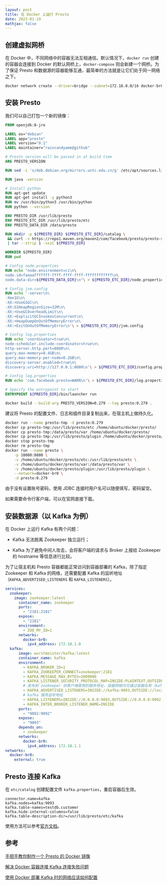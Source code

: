 ```yaml
---
layout: post
title: 在 Docker 上运行 Presto
date: 2023-01-19
mathjax: false
---
```


## 创建虚拟网桥

在 Docker 中，不同网络中的容器无法互相通信。默认情况下，`docker run` 创建的容器会连接到 Docker 的默认网桥上，`docker-compose` 则会新建一个网桥。为了保证 Presto 和数据源的容器能够互通，最简单的方法就是让它们处于同一网络之下。

```bash
docker network create --driver=bridge --subnet=172.18.0.0/16 docker-br0
```

## 安装 Presto

我们可以自己打包一个新的镜像：

```dockerfile Dockerfile
FROM openjdk:8-jre

LABEL os="debian"
LABEL app="presto"
LABEL version="0.1"
LABEL maintainer="raincandyame@github"

# Presto version will be passed in at build time
ARG PRESTO_VERSION

RUN sed -i 's/deb.debian.org/mirrors.ustc.edu.cn/g' /etc/apt/sources.list

RUN java -version

# Install python
RUN apt-get update
RUN apt-get install -y python3
RUN mv /usr/bin/python3 /usr/bin/python
RUN python --version

ENV PRESTO_DIR /usr/lib/presto
ENV PRESTO_ETC_DIR /usr/lib/presto/etc
ENV PRESTO_DATA_DIR /data/presto

RUN mkdir -p ${PRESTO_DIR} ${PRESTO_ETC_DIR}/catalog \
 && curl -s https://repo1.maven.org/maven2/com/facebook/presto/presto-server/${PRESTO_VERSION}/presto-server-${PRESTO_VERSION}.tar.gz \
 | tar --strip 1 -vxzC ${PRESTO_DIR}

WORKDIR ${PRESTO_DIR}
RUN pwd

# Config node.properties
RUN echo "node.environment=ci\n\
node.id=faaaafffffff-ffff-ffff-ffff-ffffffffffff\n\
node.data-dir=${PRESTO_DATA_DIR}\n"\ > ${PRESTO_ETC_DIR}/node.properties

# Config jvm.config
RUN echo '-server\n\
-Xmx1G\n\
-XX:+UseG1GC\n\
-XX:G1HeapRegionSize=32M\n\
-XX:+UseGCOverheadLimit\n\
-XX:+ExplicitGCInvokesConcurrent\n\
-XX:+HeapDumpOnOutOfMemoryError\n\
-XX:+ExitOnOutOfMemoryError\n'\ > ${PRESTO_ETC_DIR}/jvm.config

# Config log.properties
RUN echo 'coordinator=true\n\
node-scheduler.include-coordinator=true\n\
http-server.http.port=8080\n\
query.max-memory=0.4GB\n\
query.max-memory-per-node=0.2GB\n\
discovery-server.enabled=true\n\
discovery.uri=http://127.0.0.1:8080\n'\ > ${PRESTO_ETC_DIR}/config.properties

# Config log.properties
RUN echo 'com.facebook.presto=WARN\n'\ > ${PRESTO_ETC_DIR}/log.properties

# Specify the entrypoint to start
ENTRYPOINT ${PRESTO_DIR}/bin/launcher run
```

```bash
docker build --build-arg PRESTO_VERSION=0.279 --tag presto:0.279 .
```

建议将 Presto 的配置文件、日志和插件目录复制出来，在宿主机上做持久化。

```bash
docker run --name presto-tmp -d presto:0.279
docker cp presto-tmp:/usr/lib/presto/etc /home/ubuntu/docker/presto/
docker cp presto-tmp:/data/presto/var /home/ubuntu/docker/presto/
docker cp presto-tmp:/usr/lib/presto/plugin /home/ubuntu/docker/presto/
docker stop presto-tmp
docker rm presto-tmp
docker run --name presto \
	-p 18080:8080 \
	-v /home/ubuntu/docker/presto/etc:/usr/lib/presto/etc \
	-v /home/ubuntu/docker/presto/var:/data/presto/var \
	-v /home/ubuntu/docker/presto/plugin:/usr/lib/presto/plugin \
	--network=docker-br0 \
	-d presto:0.279
```

由于没有设置账号密码，使用 JDBC 连接时用户名可以随便填写，密码留空。

如果需要命令行客户端，可以在官网直接下载。

## 安装数据源（以 Kafka 为例）

在 Docker 上运行 Kafka 有两个问题：

* Kafka 无法脱离 Zookeeper 独立运行；

* Kafka 为了避免中间人攻击，会将客户端的请求与 Broker 上报给 Zookeeper 的 hostname 等信息进行比较。

为了让宿主机和 Presto 容器都能正常访问到容器部署的 Kafka，除了指定 Zookeeper 和 Kafka 的网络，还需要配置 Kafka 的监听地址（`KAFKA_ADVERTISED_LISTENERS` 和 `KAFKA_LISTENERS`）。


```yaml docker-compose.yml
services:
  zookeeper:
    image: zookeeper:latest
      container_name: zookeeper
      ports:
        - "2181:2181"
      expose:
    	- "2181"
      environment:
        - ZOO_MY_ID=1
      networks:
        docker-br0:
          ipv4_address: 172.18.1.0
  kafka:
      image: wurstmeister/kafka:latest
      container_name: kafka
      environment:
        - KAFKA_BROKER_ID=1
        - KAFKA_ZOOKEEPER_CONNECT=zookeeper:2181
        - KAFKA_MESSAGE_MAX_BYTES=2000000
        - KAFKA_LISTENER_SECURITY_PROTOCOL_MAP=INSIDE:PLAINTEXT,OUTSIDE:PLAINTEXT
		# 发布到 zookeeper 供客户端使用的服务地址，容器网络内可通过容器名称（kafka）访问
        - KAFKA_ADVERTISED_LISTENERS=INSIDE://kafka:9093,OUTSIDE://localhost:9092
		# kafka 服务监听地址
        - KAFKA_LISTENERS=INSIDE://0.0.0.0:9093,OUTSIDE://0.0.0.0:9092
        - KAFKA_INTER_BROKER_LISTENER_NAME=INSIDE
      ports:
        - "9092:9092"
      expose:
        - "9093"
      depends_on:
        - zookeeper
      networks:
        docker-br0:
          ipv4_address: 172.18.1.1
networks:
  docker-br0:
    external: true
```

## Presto 连接 Kafka

在 `etc/catalog` 创建配置文件 `kafka.properties`，重启容器后生效。

```text
connector.name=kafka
kafka.nodes=kafka:9093
kafka.table-names=testdb.customer
kafka.hide-internal-columns=false
kafka.table-description-dir=/usr/lib/presto/etc/kafka
```

使用方法可以参考[官方文档](https://prestodb.io/docs/current/connector/kafka-tutorial.html)。

## 参考

[手把手教你制作一个 Presto 的 Docker 镜像](https://www.jianshu.com/p/bb5181008cd7)

[解决 Docker 容器连接 Kafka 连接失败问题](https://www.cnblogs.com/hellxz/p/why_cnnect_to_kafka_always_failure.html)

[使用 Docker 部署 Kafka 时的网络应该如何配置](https://www.jianshu.com/p/52a505354bbc)

